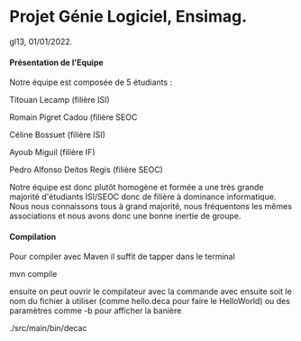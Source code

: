 
# Projet Génie Logiciel, Ensimag.
gl13, 01/01/2022.



#### Présentation de l'Equipe
Notre équipe est composée de 5 étudiants :


  Titouan Lecamp (filière ISI)
  
  
  Romain Pigret Cadou (filière SEOC
  
  
  Céline Bossuet (filière ISI)
  
  
  Ayoub Miguil (filière IF) 
  
  
  Pedro Alfonso Deitos Regis (filière SEOC) 
  
  
Notre équipe est donc plutôt homogène et formée a une très grande majorité d'étudiants ISI/SEOC donc de filière à dominance informatique. Nous nous connaissons tous à grand majorité, nous fréquentons les mêmes associations et nous avons donc une bonne inertie de groupe.


#### Compilation 

Pour compiler avec Maven il suffit de tapper dans le terminal 

mvn compile


ensuite on peut ouvrir le compilateur avec la commande avec ensuite soit le nom du fichier à utiliser (comme hello.deca pour faire le HelloWorld) ou des paramètres comme -b pour afficher la banière


./src/main/bin/decac






